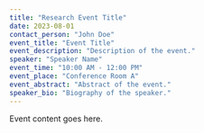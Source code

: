 ```yaml
---
title: "Research Event Title"
date: 2023-08-01
contact_person: "John Doe"
event_title: "Event Title"
event_description: "Description of the event."
speaker: "Speaker Name"
event_time: "10:00 AM - 12:00 PM"
event_place: "Conference Room A"
event_abstract: "Abstract of the event."
speaker_bio: "Biography of the speaker."
---
```


Event content goes here.
